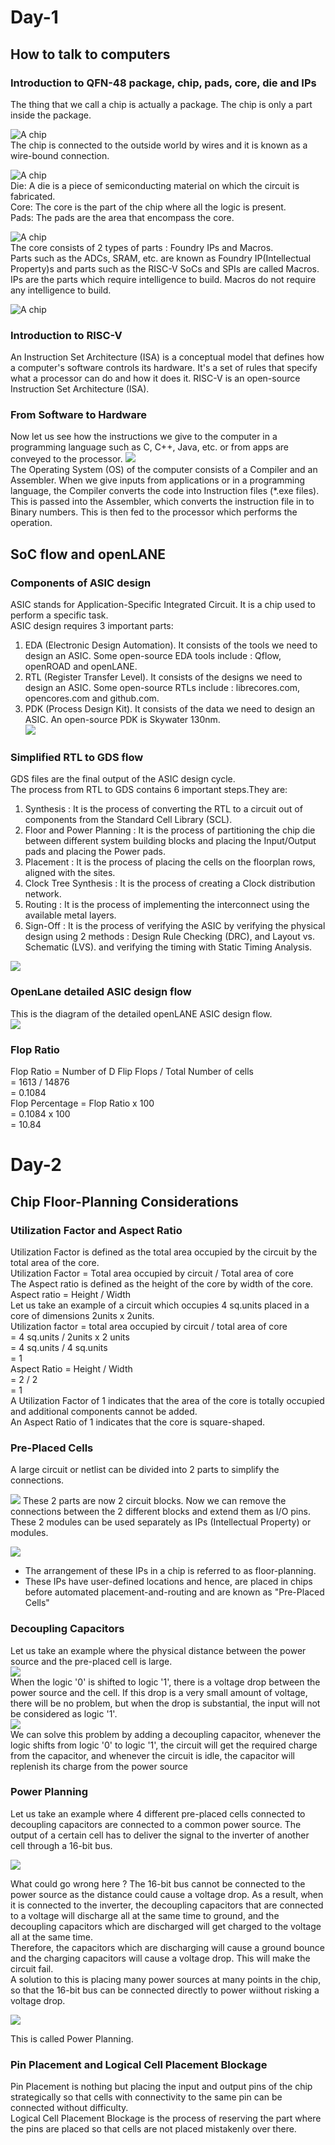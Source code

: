 # Day-1
## How to talk to computers
### Introduction to QFN-48 package, chip, pads, core, die and IPs
The thing that we call a chip is actually a package. The chip is only a part inside the package.
  
![A chip](git3.png)  
The chip is connected to the outside world by wires and it is known as a wire-bound connection.
  
![A chip](git4.png)  
Die: A die is a piece of semiconducting material on which the circuit is fabricated.  
Core: The core is the part of the chip where all the logic is present.  
Pads: The pads are the area that encompass the core.  
  
![A chip](git5.png)  
The core consists of 2 types of parts : Foundry IPs and Macros.  
Parts such as the ADCs, SRAM, etc. are known as Foundry IP(Intellectual Property)s and parts such as the RISC-V SoCs and SPIs are called Macros.  
IPs are the parts which require intelligence to build. Macros do not require any intelligence to build.  
  
![A chip](git6.png)

### Introduction to RISC-V
An Instruction Set Architecture (ISA) is a conceptual model that defines how a computer's software controls its hardware. It's a set of rules that specify what a processor can do and how it does it. RISC-V is an open-source Instruction Set Architecture (ISA).

### From Software to Hardware
Now let us see how the instructions we give to the computer in a programming language such as C, C++, Java, etc. or from apps are conveyed to the processor.
![](git7.png)  
The Operating System (OS) of the computer consists of a Compiler and an Assembler. When we give inputs from applications or in a programming language, the Compiler converts the code into Instruction files (*.exe files). This is passed into the Assembler, which converts the instruction file in to Binary numbers. This is then fed to the processor which performs the operation.
  
## SoC flow and openLANE
### Components of ASIC design
ASIC stands for Application-Specific Integrated Circuit. It is a chip used to perform a specific task.  
ASIC design requires 3 important parts:  
1. EDA (Electronic Design Automation). It consists of the tools we need to design an ASIC. Some open-source EDA tools include : Qflow, openROAD and openLANE.  
2. RTL (Register Transfer Level). It consists of the designs we need to design an ASIC. Some open-source RTLs include : librecores.com, opencores.com and github.com.  
3. PDK (Process Design Kit). It consists of the data we need to design an ASIC. An open-source PDK is Skywater 130nm.  
![](git9.png)
### Simplified RTL to GDS flow
GDS files are the final output of the ASIC design cycle.  
The process from RTL to GDS contains 6 important steps.They are:  
1. Synthesis : It is the process of converting the RTL to a circuit out of components from the Standard Cell Library (SCL).  
2. Floor and Power Planning : It is the process of partitioning the chip die between different system building blocks and placing the Input/Output pads and placing the Power pads.  
3. Placement : It is the process of placing the cells on the floorplan rows, aligned with the sites.  
4. Clock Tree Synthesis : It is the process of creating a Clock distribution network.  
5. Routing : It is the process of implementing the interconnect using the available metal layers.  
6. Sign-Off : It is the process of verifying the ASIC by verifying the physical design using 2 methods : Design Rule Checking (DRC), and Layout vs. Schematic (LVS). and verifying the timing with Static Timing Analysis.  

![](git10.png)

### OpenLane detailed ASIC design flow
This is the diagram of the detailed openLANE ASIC design flow.  
![](git11.png)   

### Flop Ratio
Flop Ratio = Number of D Flip Flops / Total Number of cells  
           = 1613 / 14876  
           = 0.1084  
Flop Percentage = Flop Ratio x 100  
                = 0.1084 x 100  
                = 10.84  

# Day-2
## Chip Floor-Planning Considerations
### Utilization Factor and Aspect Ratio
Utilization Factor is defined as the total area occupied by the circuit by the total area of the core.  
Utilization Factor = Total area occupied by circuit / Total area of core  
The Aspect ratio is defined as the height of the core by width of the core.  
Aspect ratio = Height / Width  
Let us take an example of a circuit which occupies 4 sq.units placed in a core of dimensions 2units x 2units.  
Utilization factor = total area occupied by circuit / total area of core  
                   = 4 sq.units / 2units x 2 units  
                   = 4 sq.units / 4 sq.units  
                   = 1  
Aspect Ratio = Height / Width   
             = 2 / 2  
             = 1  
A Utilization Factor of 1 indicates that the area of the core is totally occupied and additional components cannot be added.    
An Aspect Ratio of 1 indicates that the core is square-shaped.  

  ### Pre-Placed Cells
  A large circuit or netlist can be divided into 2 parts to simplify the connections.  
    
  ![](git13.png)
  These 2 parts are now 2 circuit blocks.  Now we can remove the connections between the 2 different blocks and extend them as I/O pins. These 2 modules can be used separately as IPs (Intellectual Property) or modules.    
    
  ![](git12.png)  

- The arrangement of these IPs in a chip is referred to as floor-planning.
- These IPs have user-defined locations and hence, are placed in chips before automated placement-and-routing and are known as "Pre-Placed Cells"

### Decoupling Capacitors
Let us take an example where the physical distance between the power source and the pre-placed cell is large.  
![](git14.png)  
When the logic '0' is shifted to logic '1', there is a voltage drop between the power source and the cell. If this drop is a very small amount of voltage, there will be no problem, but when the drop is substantial, the input will not be considered as logic '1'.  
![](git15.png)  
We can solve this problem by adding a decoupling capacitor, whenever the logic shifts from logic '0' to logic '1', the circuit will get the required charge from the capacitor, and whenever the circuit is idle, the capacitor will replenish its charge from the power source

### Power Planning
Let us take an example where 4 different pre-placed cells connected to decoupling capacitors are connected to a common power source. The output of a certain cell has to deliver the signal to the inverter of another cell through a 16-bit bus.  
  
![](git16.png)  

What could go wrong here ?
The 16-bit bus cannot be connected to the power source as the distance could cause a voltage drop. As a result, when it is connected to the inverter, the decoupling capacitors that are connected to a voltage will discharge all at the same time to ground, and the decoupling capacitors which are discharged will get charged to the voltage all at the same time.  
Therefore, the capacitors which are discharging will cause a ground bounce and the charging capacitors will cause a voltage drop. This will make the circuit fail.  
A solution to this is placing many power sources at many points in the chip, so that the 16-bit bus can be connected directly to power wiithout risking a voltage drop.  

![](git17.png)  

This is called Power Planning.

### Pin Placement and Logical Cell Placement Blockage
Pin Placement is nothing but placing the input and output pins of the chip strategically so that cells with connectivity to the same pin can be connected without difficulty.  
  Logical Cell Placement Blockage is the process of reserving the part where the pins are placed so that cells are not placed mistakenly over there.  
  
